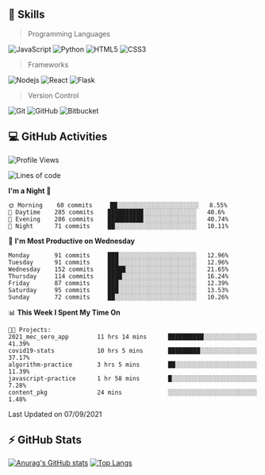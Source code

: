 ## :rocket: Skills<br/>

> Programming Languages

![JavaScript](https://img.shields.io/badge/-JavaScript-%23F7DF1C?style=for-the-badge&logo=javascript&logoColor=white)
![Python](https://img.shields.io/badge/python%20-%2314354C.svg?&style=for-the-badge&logo=python&logoColor=white)
![HTML5](https://img.shields.io/badge/html5%20-%23E34F26.svg?&style=for-the-badge&logo=html5&logoColor=white)
![CSS3](https://img.shields.io/badge/css3%20-%231572B6.svg?&style=for-the-badge&logo=css3&logoColor=white)

> Frameworks

![Nodejs](https://img.shields.io/badge/node.js%20-%2343853D.svg?&style=for-the-badge&logo=node.js&logoColor=white)
![React](https://img.shields.io/badge/React-20232A?style=for-the-badge&logo=react&logoColor=61DAFB)
![Flask](https://img.shields.io/badge/flask%20-%23000.svg?&style=for-the-badge&logo=flask&logoColor=white)

> Version Control

![Git](https://img.shields.io/badge/git%20-%23F05033.svg?&style=for-the-badge&logo=git&logoColor=white)
![GitHub](https://img.shields.io/badge/github%20-%23121011.svg?&style=for-the-badge&logo=github&logoColor=white)
![Bitbucket](https://img.shields.io/badge/bitbucket%20-%230047B3.svg?&style=for-the-badge&logo=bitbucket&logoColor=white)

## :computer: GitHub Activities<br/>

<!--START_SECTION:waka-->
![Profile Views](http://img.shields.io/badge/Profile%20Views-13-blue)

![Lines of code](https://img.shields.io/badge/From%20Hello%20World%20I%27ve%20Written-907056%20lines%20of%20code-blue)

**I'm a Night 🦉** 

```text
🌞 Morning    60 commits     ██░░░░░░░░░░░░░░░░░░░░░░░   8.55% 
🌆 Daytime    285 commits    ██████████░░░░░░░░░░░░░░░   40.6% 
🌃 Evening    286 commits    ██████████░░░░░░░░░░░░░░░   40.74% 
🌙 Night      71 commits     ██░░░░░░░░░░░░░░░░░░░░░░░   10.11%

```
📅 **I'm Most Productive on Wednesday** 

```text
Monday       91 commits     ███░░░░░░░░░░░░░░░░░░░░░░   12.96% 
Tuesday      91 commits     ███░░░░░░░░░░░░░░░░░░░░░░   12.96% 
Wednesday    152 commits    █████░░░░░░░░░░░░░░░░░░░░   21.65% 
Thursday     114 commits    ████░░░░░░░░░░░░░░░░░░░░░   16.24% 
Friday       87 commits     ███░░░░░░░░░░░░░░░░░░░░░░   12.39% 
Saturday     95 commits     ███░░░░░░░░░░░░░░░░░░░░░░   13.53% 
Sunday       72 commits     ██░░░░░░░░░░░░░░░░░░░░░░░   10.26%

```


📊 **This Week I Spent My Time On** 

```text
🐱‍💻 Projects: 
2021_mec_sero_app        11 hrs 14 mins      ██████████░░░░░░░░░░░░░░░   41.39% 
covid19-stats            10 hrs 5 mins       █████████░░░░░░░░░░░░░░░░   37.17% 
algorithm-practice       3 hrs 5 mins        ██░░░░░░░░░░░░░░░░░░░░░░░   11.39% 
javascript-practice      1 hr 58 mins        █░░░░░░░░░░░░░░░░░░░░░░░░   7.28% 
content_pkg              24 mins             ░░░░░░░░░░░░░░░░░░░░░░░░░   1.48%

```


 Last Updated on 07/09/2021
<!--END_SECTION:waka-->


## :zap: GitHub Stats<br/>
    
[![Anurag's GitHub stats](https://github-readme-stats.vercel.app/api?username=star6973&show_icons=true&theme=prussian)](https://github.com/star6973/github-readme-stats)
[![Top Langs](https://github-readme-stats.vercel.app/api/top-langs/?username=star6973&layout=compact&hide=jupyter%20notebook,html,css,scss&langs_count=4&theme=prussian)](https://github.com/star6973/github-readme-stats)
